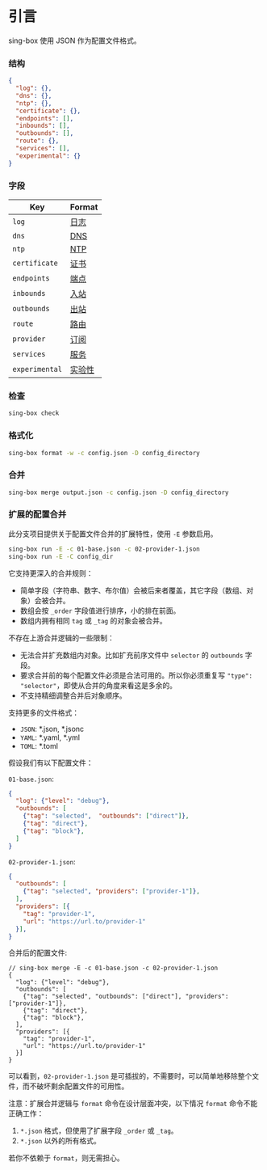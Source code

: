 # 引言

sing-box 使用 JSON 作为配置文件格式。

### 结构

```json
{
  "log": {},
  "dns": {},
  "ntp": {},
  "certificate": {},
  "endpoints": [],
  "inbounds": [],
  "outbounds": [],
  "route": {},
  "services": [],
  "experimental": {}
}
```

### 字段

| Key            | Format                 |
|----------------|------------------------|
| `log`          | [日志](./log/)           |
| `dns`          | [DNS](./dns/)          |
| `ntp`          | [NTP](./ntp/)          |
| `certificate`  | [证书](./certificate/)   |
| `endpoints`    | [端点](./endpoint/)      |
| `inbounds`     | [入站](./inbound/)       |
| `outbounds`    | [出站](./outbound/)      |
| `route`        | [路由](./route/)         |
| `provider`     | [订阅](./provider/)      |
| `services`     | [服务](./service/)       |
| `experimental` | [实验性](./experimental/) |

### 检查

```bash
sing-box check
```

### 格式化

```bash
sing-box format -w -c config.json -D config_directory
```

### 合并

```bash
sing-box merge output.json -c config.json -D config_directory
```

### 扩展的配置合并

此分支项目提供关于配置文件合并的扩展特性，使用 `-E` 参数启用。

```bash
sing-box run -E -c 01-base.json -c 02-provider-1.json
sing-box run -E -C config_dir
```

它支持更深入的合并规则：

- 简单字段（字符串、数字、布尔值）会被后来者覆盖，其它字段（数组、对象）会被合并。
- 数组会按 `_order` 字段值进行排序，小的排在前面。
- 数组内拥有相同 `tag` 或 `_tag` 的对象会被合并。

不存在上游合并逻辑的一些限制：

- 无法合并扩充数组内对象。比如扩充前序文件中 `selector` 的 `outbounds` 字段。
- 要求合并前的每个配置文件必须是合法可用的。所以你必须重复写 `"type": "selector"`，即使从合并的角度来看这是多余的。
- 不支持精细调整合并后对象顺序。

支持更多的文件格式：

- `JSON`: *.json, *.jsonc
- `YAML`: *.yaml, *.yml
- `TOML`: *.toml

假设我们有以下配置文件：

`01-base.json`:

```json
{
  "log": {"level": "debug"},
  "outbounds": [
    {"tag": "selected",  "outbounds": ["direct"]},
    {"tag": "direct"},
    {"tag": "block"},
  ]
}
```

`02-provider-1.json`:

```json
{
  "outbounds": [
    {"tag": "selected", "providers": ["provider-1"]},
  ],
  "providers": [{
    "tag": "provider-1",
    "url": "https://url.to/provider-1"
  }],
}
```

合并后的配置文件:

```jsonc
// sing-box merge -E -c 01-base.json -c 02-provider-1.json
{
  "log": {"level": "debug"},
  "outbounds": [
    {"tag": "selected", "outbounds": ["direct"], "providers": ["provider-1"]},
    {"tag": "direct"},
    {"tag": "block"},
  ],
  "providers": [{
    "tag": "provider-1",
    "url": "https://url.to/provider-1"
  }]
}
```

可以看到，`02-provider-1.json` 是可插拔的，不需要时，可以简单地移除整个文件，而不破坏剩余配置文件的可用性。

注意：扩展合并逻辑与 `format` 命令在设计层面冲突，以下情况 `format` 命令不能正确工作：

1. `*.json` 格式，但使用了扩展字段 `_order` 或 `_tag`。
1. `*.json` 以外的所有格式。

若你不依赖于 `format`，则无需担心。